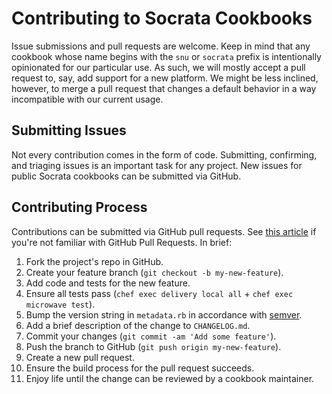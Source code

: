 # Contributing to Socrata Cookbooks

Issue submissions and pull requests are welcome. Keep in mind that any cookbook whose name begins with the `snu` or `socrata` prefix is intentionally opinionated for our particular use. As such, we will mostly accept a pull request to, say, add support for a new platform. We might be less inclined, however, to merge a pull request that changes a default behavior in a way incompatible with our current usage.

## Submitting Issues

Not every contribution comes in the form of code. Submitting, confirming, and triaging issues is an important task for any project. New issues for public Socrata cookbooks can be submitted via GitHub.

## Contributing Process

Contributions can be submitted via GitHub pull requests. See [this article](https://help.github.com/articles/about-pull-requests/) if you're not familiar with GitHub Pull Requests. In brief:

1. Fork the project's repo in GitHub.
2. Create your feature branch (`git checkout -b my-new-feature`).
3. Add code and tests for the new feature.
4. Ensure all tests pass (`chef exec delivery local all` + `chef exec microwave test`).
5. Bump the version string in `metadata.rb` in accordance with [semver](http://semver.org).
6. Add a brief description of the change to `CHANGELOG.md`.
7. Commit your changes (`git commit -am 'Add some feature'`).
8. Push the branch to GitHub (`git push origin my-new-feature`).
9. Create a new pull request.
10. Ensure the build process for the pull request succeeds.
11. Enjoy life until the change can be reviewed by a cookbook maintainer.
